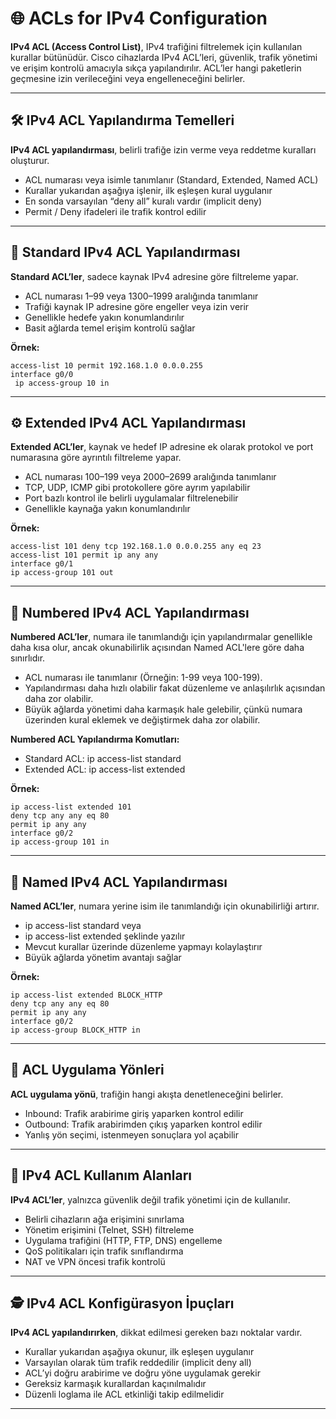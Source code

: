 # 🌐 ACLs for IPv4 Configuration

**IPv4 ACL (Access Control List)**, IPv4 trafiğini filtrelemek için kullanılan kurallar bütünüdür. Cisco cihazlarda IPv4 ACL’leri, güvenlik, trafik yönetimi ve erişim kontrolü amacıyla sıkça yapılandırılır. ACL’ler hangi paketlerin geçmesine izin verileceğini veya engelleneceğini belirler.

---

## 🛠️ IPv4 ACL Yapılandırma Temelleri

**IPv4 ACL yapılandırması**, belirli trafiğe izin verme veya reddetme kuralları oluşturur.

* ACL numarası veya isimle tanımlanır (Standard, Extended, Named ACL)
* Kurallar yukarıdan aşağıya işlenir, ilk eşleşen kural uygulanır
* En sonda varsayılan “deny all” kuralı vardır (implicit deny)
* Permit / Deny ifadeleri ile trafik kontrol edilir

---

## 📍 Standard IPv4 ACL Yapılandırması

**Standard ACL’ler**, sadece kaynak IPv4 adresine göre filtreleme yapar.

* ACL numarası 1–99 veya 1300–1999 aralığında tanımlanır
* Trafiği kaynak IP adresine göre engeller veya izin verir
* Genellikle hedefe yakın konumlandırılır
* Basit ağlarda temel erişim kontrolü sağlar

**Örnek:**

```
access-list 10 permit 192.168.1.0 0.0.0.255
interface g0/0
 ip access-group 10 in
```
---

## ⚙️ Extended IPv4 ACL Yapılandırması

**Extended ACL’ler**, kaynak ve hedef IP adresine ek olarak protokol ve port numarasına göre ayrıntılı filtreleme yapar.

* ACL numarası 100–199 veya 2000–2699 aralığında tanımlanır
* TCP, UDP, ICMP gibi protokollere göre ayrım yapılabilir
* Port bazlı kontrol ile belirli uygulamalar filtrelenebilir
* Genellikle kaynağa yakın konumlandırılır

**Örnek:**

```
access-list 101 deny tcp 192.168.1.0 0.0.0.255 any eq 23
access-list 101 permit ip any any
interface g0/1
ip access-group 101 out
```
---

## 📝 Numbered IPv4 ACL Yapılandırması

**Numbered ACL’ler**, numara ile tanımlandığı için yapılandırmalar genellikle daha kısa olur, ancak okunabilirlik açısından Named ACL'lere göre daha sınırlıdır.

* ACL numarası ile tanımlanır (Örneğin: 1-99 veya 100-199).
* Yapılandırması daha hızlı olabilir fakat düzenleme ve anlaşılırlık açısından daha zor olabilir.
* Büyük ağlarda yönetimi daha karmaşık hale gelebilir, çünkü numara üzerinden kural eklemek ve değiştirmek daha zor olabilir.

**Numbered ACL Yapılandırma Komutları:**

* Standard ACL: ip access-list standard <number>
* Extended ACL: ip access-list extended <number>

**Örnek:**

```    
ip access-list extended 101
deny tcp any any eq 80
permit ip any any
interface g0/2
ip access-group 101 in
```
---

## 📝 Named IPv4 ACL Yapılandırması

**Named ACL’ler**, numara yerine isim ile tanımlandığı için okunabilirliği artırır.

* ip access-list standard <name> veya
* ip access-list extended <name> şeklinde yazılır
* Mevcut kurallar üzerinde düzenleme yapmayı kolaylaştırır
* Büyük ağlarda yönetim avantajı sağlar

**Örnek:**

```    
ip access-list extended BLOCK_HTTP
deny tcp any any eq 80
permit ip any any
interface g0/2
ip access-group BLOCK_HTTP in
```
---

## 🔄 ACL Uygulama Yönleri

**ACL uygulama yönü**, trafiğin hangi akışta denetleneceğini belirler.

* Inbound: Trafik arabirime giriş yaparken kontrol edilir
* Outbound: Trafik arabirimden çıkış yaparken kontrol edilir
* Yanlış yön seçimi, istenmeyen sonuçlara yol açabilir

---

## 🚧 IPv4 ACL Kullanım Alanları

**IPv4 ACL’ler**, yalnızca güvenlik değil trafik yönetimi için de kullanılır.

* Belirli cihazların ağa erişimini sınırlama
* Yönetim erişimini (Telnet, SSH) filtreleme
* Uygulama trafiğini (HTTP, FTP, DNS) engelleme
* QoS politikaları için trafik sınıflandırma
* NAT ve VPN öncesi trafik kontrolü

---

## 🕵️ IPv4 ACL Konfigürasyon İpuçları

**IPv4 ACL yapılandırırken**, dikkat edilmesi gereken bazı noktalar vardır.

* Kurallar yukarıdan aşağıya okunur, ilk eşleşen uygulanır
* Varsayılan olarak tüm trafik reddedilir (implicit deny all)
* ACL’yi doğru arabirime ve doğru yöne uygulamak gerekir
* Gereksiz karmaşık kurallardan kaçınılmalıdır
* Düzenli loglama ile ACL etkinliği takip edilmelidir

---